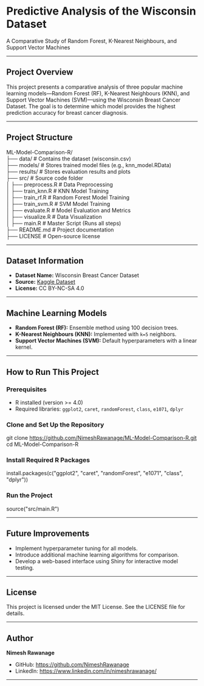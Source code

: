 # Predictive Analysis of the Wisconsin Dataset
  
A Comparative Study of Random Forest, K-Nearest Neighbours, and Support Vector Machines  

-------------------------

## Project Overview  

This project presents a comparative analysis of three popular machine learning models—Random Forest (RF), K-Nearest Neighbours (KNN), and Support Vector Machines (SVM)—using the Wisconsin Breast Cancer Dataset. The goal is to determine which model provides the highest prediction accuracy for breast cancer diagnosis.  

-------------------------

## Project Structure  

ML-Model-Comparison-R/  
├── data/                # Contains the dataset (wisconsin.csv)  
├── models/              # Stores trained model files (e.g., knn_model.RData)  
├── results/             # Stores evaluation results and plots  
├── src/                 # Source code folder  
│   ├── preprocess.R     # Data Preprocessing  
│   ├── train_knn.R      # KNN Model Training  
│   ├── train_rf.R       # Random Forest Model Training  
│   ├── train_svm.R      # SVM Model Training  
│   ├── evaluate.R       # Model Evaluation and Metrics  
│   ├── visualize.R      # Data Visualization  
│   ├── main.R           # Master Script (Runs all steps)  
├── README.md            # Project documentation  
├── LICENSE              # Open-source license  
  

-------------------------

## Dataset Information
  
- **Dataset Name:** Wisconsin Breast Cancer Dataset  
- **Source:** [Kaggle Dataset](https://www.kaggle.com/datasets/uciml/breast-cancer-wisconsin-data)  
- **License:** CC BY-NC-SA 4.0    

-------------------------

## Machine Learning Models 
 
- **Random Forest (RF):** Ensemble method using 100 decision trees.  
- **K-Nearest Neighbours (KNN):** Implemented with `k=5` neighbors.  
- **Support Vector Machines (SVM):** Default hyperparameters with a linear kernel.  

-------------------------

## How to Run This Project  

### Prerequisites 
 
- R installed (version >= 4.0)  
- Required libraries: `ggplot2`, `caret`, `randomForest`, `class`, `e1071`, `dplyr`  

### Clone and Set Up the Repository  

git clone https://github.com/NimeshRawanage/ML-Model-Comparison-R.git  
cd ML-Model-Comparison-R  

### Install Required R Packages
  
install.packages(c("ggplot2", "caret", "randomForest", "e1071", "class", "dplyr"))  

### Run the Project  

source("src/main.R")  

-------------------------

## Future Improvements 
 
- Implement hyperparameter tuning for all models.  
- Introduce additional machine learning algorithms for comparison.  
- Develop a web-based interface using Shiny for interactive model testing.  

-------------------------

## License  

This project is licensed under the MIT License. See the LICENSE file for details.  

-------------------------

## Author  

**Nimesh Rawanage**  
- GitHub: https://github.com/NimeshRawanage  
- LinkedIn: https://www.linkedin.com/in/nimeshrawanage/  

-------------------------


